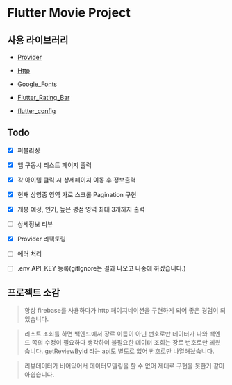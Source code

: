# Flutter Movie Project

## 사용 라이브러리

- [Provider](https://pub.dev/packages/provider)

- [Http](https://pub.dev/packages/http)

- [Google_Fonts](https://pub.dev/packages/google_fonts)

- [Flutter_Rating_Bar](https://pub.dev/packages/flutter_rating_bar)

- [flutter_config](https://pub.dev/packages/flutter_config)




## Todo

- [x] 퍼블리싱
 
- [x] 앱 구동시 리스트 페이지 출력
 
- [x] 각 아이템 클릭 시 상세페이지 이동 후 정보출력
 
- [x] 현재 상영중 영역 가로 스크롤 Pagination 구현
 
- [x] 개봉 예정, 인기, 높은 평점 영역 최대 3개까지 출력

- [ ] 상세정보 리뷰 

- [x] Provider 리팩토링

- [ ] 에러 처리

- [ ] .env API_KEY 등록(gitIgnore는 결과 나오고 나중에 하겠습니다.)

## 프로젝트 소감
> 항상 firebase를 사용하다가 http 페이지네이션을 구현하게 되어 좋은 경험이 되었습니다.

> 리스트 조회를 하면 백엔드에서 장르 이름이 아닌 번호로만 데이터가 나와 백엔드 쪽의 수정이 필요하다 생각하여 불필요한 데이터 조회는 장르 번호로만 띄웠습니다.
> getReviewById 라는 api도 별도로 없어 번호로만 나열해놨습니다.

> 리뷰데이터가 비어있어서 데이터모델링을 할 수 없어 제대로 구현을 못한거 같아 아쉽습니다.
